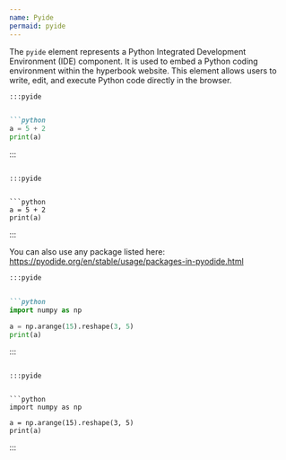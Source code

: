 ```yaml
---
name: Pyide
permaid: pyide
---
```


The `pyide` element represents a Python Integrated Development Environment (IDE) component.
It is used to embed a Python coding environment within the hyperbook website.
This element allows users to write, edit, and execute Python code directly in the browser.

```md
:::pyide


```python
a = 5 + 2
print(a)
```
:::


```

:::pyide


```python
a = 5 + 2
print(a)
```

:::

You can also use any package listed here: https://pyodide.org/en/stable/usage/packages-in-pyodide.html

```md
:::pyide


```python
import numpy as np

a = np.arange(15).reshape(3, 5)
print(a)
```

:::
```

:::pyide


```python
import numpy as np

a = np.arange(15).reshape(3, 5)
print(a)
```

:::